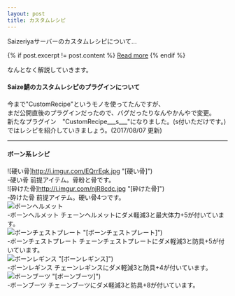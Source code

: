 ```yaml
---
layout: post
title: カスタムレシピ
---
```


Saizeriyaサーバーのカスタムレシピについて...

{% if post.excerpt != post.content %}
    <a href="{{ site.baseurl }}{{ post.url }}">Read more</a>
{% endif %}

なんとなく解説していきます。<br>
#### Saize鯖のカスタムレシピのプラグインについて
今まで"CustomRecipe"というモノを使ってたんですが、<br>
まだ公開直後のプラグインだったので、バグだったりなんやかんやで変更。<br>
新たなプラグイン　"CustomRecipe___s___"になりました。(s付いただけです。)<br>
ではレシピを紹介していきましょう。(2017/08/07 更新)<br>
***
#### ボーン系レシピ<br>
![硬い骨]http://i.imgur.com/EQrrEqk.jpg "[硬い骨]")<br>
-硬い骨 前提アイテム。骨粉と骨です。<br>
![砕けた骨]http://i.imgur.com/njR8cdc.jpg "[砕けた骨]")<br>
-砕けた骨 前提アイテム。硬い骨4つです。<br>
![ボーンヘルメット](http://i.imgur.com/HWUepH7.jpg "[ボーンヘルメット")<br>
-ボーンヘルメット チェーンヘルメットにダメ軽減3と最大体力+5が付いています。<br>
![ボーンチェストプレート](http://i.imgur.com/yJzHxWQ.jpg) "[ボーンチェストプレート]")<br>
-ボーンチェストプレート チェーンチェストプレートにダメ軽減3と防具+5が付いています。<br>
![ボーンレギンス](http://i.imgur.com/VCZ0VB1.jpg) "[ボーンレギンス]")<br>
-ボーンレギンス チェーンレギンスにダメ軽減3と防具+4が付いています。<br>
![ボーンブーツ](http://i.imgur.com/SgbcGMs.jpg) "[ボーンブーツ]")<br>
-ボーンブーツ チェーンブーツにダメ軽減3と防具+8が付いています。<br>

